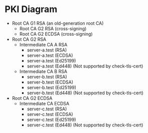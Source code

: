 # PKI Diagram

- Root CA G1 RSA (an old-generation root CA)
    - Root CA G2 RSA (cross-signing)
    - Root CA G2 ECDSA (cross-signing)
- Root CA G2 RSA
    - Intermediate CA A RSA
        - server-a.test (RSA)
        - server-a.test (ECDSA)
        - server-a.test (Ed25199)
        - server-a.test (Ed448) (Not supported by check-tls-cert)
    - Intermediate CA B RSA
        - server-b.test (RSA)
        - server-b.test (ECDSA)
        - server-b.test (Ed25199)
        - server-b.test (Ed448) (Not supported by check-tls-cert)
- Root CA G2 ECDSA
    - Intermediate CA ECDSA
        - server-c.test (RSA)
        - server-c.test (ECDSA)
        - server-c.test (Ed25199)
        - server-c.test (Ed448) (Not supported by check-tls-cert)

